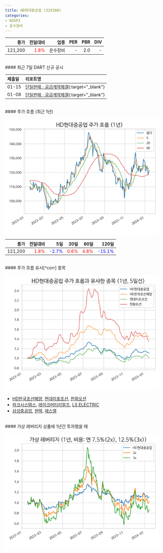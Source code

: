 ```yaml
---
title: HD현대중공업 (329180)
categories:
- KOSPI
- 운수장비
---
```


|**종가**|**전일대비**|**업종**|**PER**|**PBR**|**DIV**|
|-------:|-----------:|-------:|------:|------:|------:|
|121,200|<span style="color: red">1.8%</span>|운수장비|-|2.0|-|

<!-- more -->

<br>
#### 최근 7일 DART 신규 공시


|**제출일**|**리포트명**|
|:-----|:-------|
|01-15|[단일판매ㆍ공급계약체결](https://dart.fss.or.kr/dsaf001/main.do?rcpNo=20240115800366){:target="_blank"}|
|01-08|[단일판매ㆍ공급계약체결](https://dart.fss.or.kr/dsaf001/main.do?rcpNo=20240108800301){:target="_blank"}|

<br>
#### 주가 흐름 (최근 1년)

![329180](/assets/images/stock/329180.png)

|**종가**|**전일대비**|**5일**|**20일**|**60일**|**120일**|
|---:|-------:|--:|---:|---:|----:|
|121,200|<span style="color: red">1.8%</span>|<span style="color: blue">-2.7%</span>|<span style="color: red">0.6%</span>|<span style="color: red">4.8%</span>|<span style="color: blue">-15.1%</span>|

<br>
#### 주가 흐름 유사[^corr] 종목

![329180](/assets/images/stock/329180_corr.png)

- [HD한국조선해양](/009540/), [현대미포조선](/010620/), [한화오션](/042660/)
- [파크시스템스](/140860/), [레이크머티리얼즈](/281740/), [LS ELECTRIC](/010120/)
- [삼성중공업](/010140/), [원텍](/336570/), [에스엘](/005850/)

<br>
#### 가상 레버리지 상품에 1년간 투자했을 때

![329180](/assets/images/stock/329180_2x.png)

[^krxdata]: KRX 데이터에 기반하였습니다.
[^corr]: 상관계수를 이용하여 분석하였습니다.